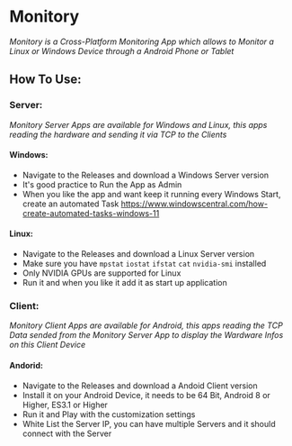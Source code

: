 # Monitory

*_Monitory is a Cross-Platform Monitoring App which allows to Monitor a Linux or Windows Device through a Android Phone or Tablet_*

## How To Use:
### Server:
*_Monitory Server Apps are available for Windows and Linux, this apps reading the hardware and sending it via TCP to the Clients_*
#### Windows:
 - Navigate to the Releases and download a Windows Server version
 - It's good practice to Run the App as Admin
 - When you like the app and want keep it running every Windows Start, create an automated Task <https://www.windowscentral.com/how-create-automated-tasks-windows-11>

 #### Linux:
 - Navigate to the Releases and download a Linux Server version
 - Make sure you have `mpstat` `iostat` `ifstat` `cat` `nvidia-smi` installed
 - Only NVIDIA GPUs are supported for Linux
 - Run it and when you like it add it as start up application

### Client:
*_Monitory Client Apps are available for Android, this apps reading the TCP Data sended from the Monitory Server App to display the Wardware Infos on this Client Device_*
#### Andorid:
 - Navigate to the Releases and download a Andoid Client version
 - Install it on your Android Device, it needs to be 64 Bit, Android 8 or Higher, ES3.1 or Higher
 - Run it and Play with the customization settings
 - White List the Server IP, you can have multiple Servers and it should connect with the Server